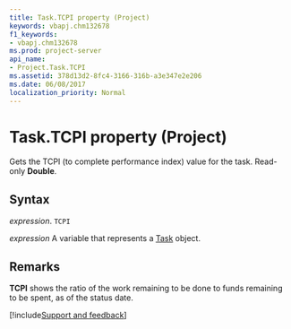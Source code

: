 ```yaml
---
title: Task.TCPI property (Project)
keywords: vbapj.chm132678
f1_keywords:
- vbapj.chm132678
ms.prod: project-server
api_name:
- Project.Task.TCPI
ms.assetid: 378d13d2-8fc4-3166-316b-a3e347e2e206
ms.date: 06/08/2017
localization_priority: Normal
---
```



# Task.TCPI property (Project)

Gets the TCPI (to complete performance index) value for the task. Read-only  **Double**.


## Syntax

_expression_. `TCPI`

_expression_ A variable that represents a [Task](./Project.Task.md) object.


## Remarks

 **TCPI** shows the ratio of the work remaining to be done to funds remaining to be spent, as of the status date.

[!include[Support and feedback](~/includes/feedback-boilerplate.md)]